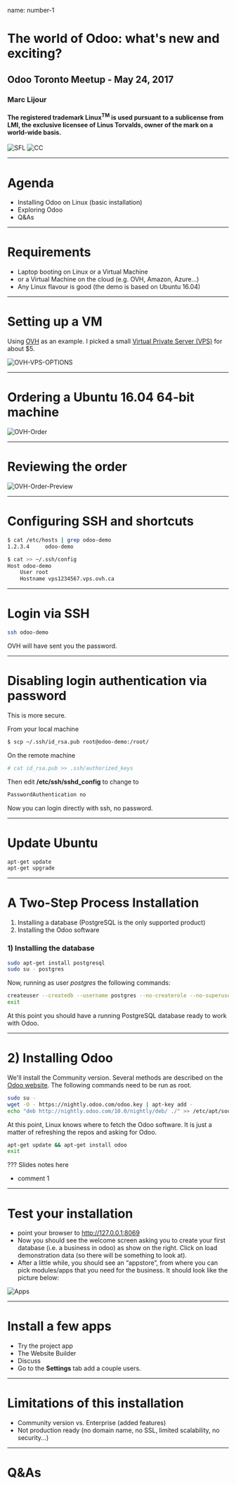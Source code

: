 name: number-1
# The world of Odoo: what's new and exciting?
## Odoo Toronto Meetup - May 24, 2017
### Marc Lijour
#### The registered trademark Linux<sup>TM</sup> is used pursuant to a sublicense from LMI, the exclusive licensee of Linus Torvalds, owner of the mark on a world-wide basis.
![SFL](./pics/logo-sfl-blanc-rgb-72dpi.png)
![CC](./pics/CC-BY-SA-403x141.png)

---
# Agenda

- Installing Odoo on Linux (basic installation)
- Exploring Odoo
- Q&As

---

# Requirements

- Laptop booting on Linux or a Virtual Machine
- or a Virtual Machine on the cloud (e.g. OVH, Amazon, Azure...)
- Any Linux flavour is good (the demo is based on Ubuntu 16.04)

---
# Setting up a VM 
Using [OVH](https://www.ovh.com/ca/en/) as an example. I picked a small [Virtual Private Server (VPS)](https://www.ovh.com/ca/en/vps/vps-ssd.xml) for about $5.

![OVH-VPS-OPTIONS](./pics/ovh-vps-options.png)

---
# Ordering a Ubuntu 16.04 64-bit machine

![OVH-Order](./pics/ovh-vps-ordering.png)

---
# Reviewing the order

![OVH-Order-Preview](./pics/ovh-order-preview.png)

---
# Configuring SSH and shortcuts 
```bash
$ cat /etc/hosts | grep odoo-demo
1.2.3.4 	odoo-demo
```

```bash
$ cat >> ~/.ssh/config 
Host odoo-demo
	User root
	Hostname vps1234567.vps.ovh.ca
```

---
# Login via SSH
```bash
ssh odoo-demo
```
OVH will have sent you the password.

---
# Disabling login authentication via password 
This is more secure.

From your local machine

```bash
$ scp ~/.ssh/id_rsa.pub root@odoo-demo:/root/
```

On the remote machine

```bash
# cat id_rsa.pub >> .ssh/authorized_keys 
```

Then edit **/etc/ssh/sshd_config** to change to 

```bash 
PasswordAuthentication no
```

Now you can login directly with ssh, no password.

---
# Update Ubuntu
```bash
apt-get update
apt-get upgrade
```

---
# A Two-Step Process Installation

1. Installing a database (PostgreSQL is the only supported product)
1. Installing the Odoo software

### 1) Installing the database

```bash
sudo apt-get install postgresql
sudo su - postgres
```
Now, running as user *postgres* the following commands:

```bash
createuser --createdb --username postgres --no-createrole --no-superuser --pwprompt odoo
exit
```
At this point you should have a running PostgreSQL database ready to work with Odoo.

---
# 2) Installing Odoo

We'll install the Community version. Several methods are described on the [Odoo website](https://www.odoo.com/documentation/10.0/setup/install.html#deb). The following commands need to be run as root.

```bash
sudo su -
wget -O - https://nightly.odoo.com/odoo.key | apt-key add -
echo "deb http://nightly.odoo.com/10.0/nightly/deb/ ./" >> /etc/apt/sources.list.d/odoo.list
```

At this point, Linux knows where to fetch the Odoo software. It is just a matter of refreshing the repos and asking for Odoo.

```bash
apt-get update && apt-get install odoo
exit
```

???
Slides notes here
- comment 1

---
# Test your installation
- point your browser to http://127.0.0.1:8069
- Now you should see the welcome screen asking you to create your first database (i.e. a business in odoo) as show on the right. Click on load demonstration data (so there will be something to look at).
- After a little while, you should see an “appstore”, from where you can pick modules/apps that you need for the business. It should look like the picture below:

![Apps](./pics/odoo_apps.png)

---
# Install a few apps
- Try the project app
- The Website Builder
- Discuss
- Go to the **Settings** tab add a couple users.

---
# Limitations of this installation
- Community version vs. Enterprise (added features)
- Not production ready (no domain name, no SSL, limited scalability, no security...)

---
# Q&As
